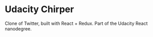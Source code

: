 # Udacity Chirper

Clone of Twitter, built with React + Redux. Part of the Udacity React nanodegree.